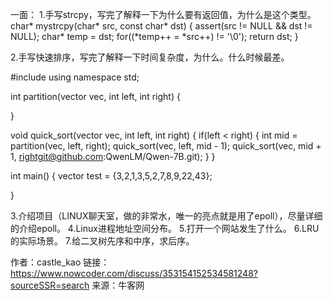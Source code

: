 一面：
1.手写strcpy，写完了解释一下为什么要有返回值，为什么是这个类型。
char* mystrcpy(char* src, const char* dst) {
    assert(src != NULL && dst != NULL);
    char* temp = dst;
    for((*temp++ = *src++) != '\0');
    return dst;
}

2.手写快速排序，写完了解释一下时间复杂度，为什么。什么时候最差。

#include<iostream>
using namespace std;

int partition(vector<int> vec, int left, int right) {

}

void quick_sort(vector<int> vec, int left, int right) {
    if(left < right) {
        int mid = partition(vec, left, right);
        quick_sort(vec, left, mid - 1);
        quick_sort(vec, mid + 1, rightgit@github.com:QwenLM/Qwen-7B.git);
    }
}

int main() {
    vector<int> test = {3,2,1,3,5,2,7,8,9,22,43};
    
}


3.介绍项目（LINUX聊天室，做的非常水，唯一的亮点就是用了epoll），尽量详细的介绍epoll。
4.Linux进程地址空间分布。
5.打开一个网站发生了什么。
6.LRU的实际场景。
7.给二叉树先序和中序，求后序。




作者：castle_kao
链接：https://www.nowcoder.com/discuss/353154152534581248?sourceSSR=search
来源：牛客网